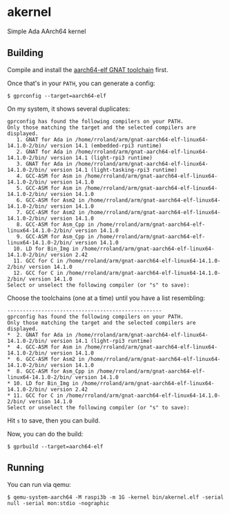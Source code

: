 # akernel

Simple Ada AArch64 kernel

## Building

Compile and install the [aarch64-elf GNAT toolchain](https://github.com/robdaemon/GNAT-FSF-builds) first.

Once that's in your `PATH`, you can generate a config:

```console
$ gprconfig --target=aarch64-elf
```

On my system, it shows several duplicates:

```console
gprconfig has found the following compilers on your PATH.
Only those matching the target and the selected compilers are displayed.
   1. GNAT for Ada in /home/rroland/arm/gnat-aarch64-elf-linux64-14.1.0-2/bin/ version 14.1 (embedded-rpi3 runtime)
   2. GNAT for Ada in /home/rroland/arm/gnat-aarch64-elf-linux64-14.1.0-2/bin/ version 14.1 (light-rpi3 runtime)
   3. GNAT for Ada in /home/rroland/arm/gnat-aarch64-elf-linux64-14.1.0-2/bin/ version 14.1 (light-tasking-rpi3 runtime)
   4. GCC-ASM for Asm in /home/rroland/arm/gnat-aarch64-elf-linux64-14.1.0-2/bin/ version 14.1.0
   5. GCC-ASM for Asm in /home/rroland/arm/gnat-aarch64-elf-linux64-14.1.0-2/bin/ version 14.1.0
   6. GCC-ASM for Asm2 in /home/rroland/arm/gnat-aarch64-elf-linux64-14.1.0-2/bin/ version 14.1.0
   7. GCC-ASM for Asm2 in /home/rroland/arm/gnat-aarch64-elf-linux64-14.1.0-2/bin/ version 14.1.0
   8. GCC-ASM for Asm_Cpp in /home/rroland/arm/gnat-aarch64-elf-linux64-14.1.0-2/bin/ version 14.1.0
   9. GCC-ASM for Asm_Cpp in /home/rroland/arm/gnat-aarch64-elf-linux64-14.1.0-2/bin/ version 14.1.0
  10. LD for Bin_Img in /home/rroland/arm/gnat-aarch64-elf-linux64-14.1.0-2/bin/ version 2.42
  11. GCC for C in /home/rroland/arm/gnat-aarch64-elf-linux64-14.1.0-2/bin/ version 14.1.0
  12. GCC for C in /home/rroland/arm/gnat-aarch64-elf-linux64-14.1.0-2/bin/ version 14.1.0
Select or unselect the following compiler (or "s" to save):
```

Choose the toolchains (one at a time) until you have a list resembling:

```console
--------------------------------------------------
gprconfig has found the following compilers on your PATH.
Only those matching the target and the selected compilers are displayed.
*  2. GNAT for Ada in /home/rroland/arm/gnat-aarch64-elf-linux64-14.1.0-2/bin/ version 14.1 (light-rpi3 runtime)
*  4. GCC-ASM for Asm in /home/rroland/arm/gnat-aarch64-elf-linux64-14.1.0-2/bin/ version 14.1.0
*  6. GCC-ASM for Asm2 in /home/rroland/arm/gnat-aarch64-elf-linux64-14.1.0-2/bin/ version 14.1.0
*  8. GCC-ASM for Asm_Cpp in /home/rroland/arm/gnat-aarch64-elf-linux64-14.1.0-2/bin/ version 14.1.0
* 10. LD for Bin_Img in /home/rroland/arm/gnat-aarch64-elf-linux64-14.1.0-2/bin/ version 2.42
* 11. GCC for C in /home/rroland/arm/gnat-aarch64-elf-linux64-14.1.0-2/bin/ version 14.1.0
Select or unselect the following compiler (or "s" to save):
```

Hit `s` to save, then you can build.

Now, you can do the build:

```console
$ gprbuild --target=aarch64-elf
```

## Running

You can run via qemu:

```console
$ qemu-system-aarch64 -M raspi3b -m 1G -kernel bin/akernel.elf -serial null -serial mon:stdio -nographic
```
